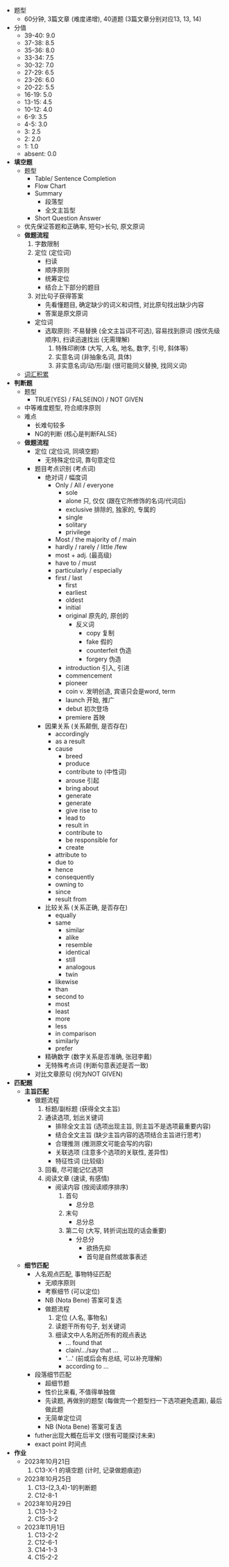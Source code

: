 * 题型
	* 60分钟, 3篇文章 (难度递增), 40道题 (3篇文章分别对应13, 13, 14)
* 分值
	* 39-40: 9.0
	* 37-38: 8.5
	* 35-36: 8.0
	* 33-34: 7.5
	* 30-32: 7.0
	* 27-29: 6.5
	* 23-26: 6.0
	* 20-22: 5.5
	* 16-19: 5.0
	* 13-15: 4.5
	* 10-12: 4.0
	* 6-9: 3.5
	* 4-5: 3.0
	* 3: 2.5
	* 2: 2.0
	* 1: 1.0
	* absent: 0.0
* **填空题**
	* 题型
		* Table/ Sentence Completion
		* Flow Chart
		* Summary
			* 段落型
			* 全文主旨型
		* Short Question Answer
	* 优先保证答题和正确率, 短句>长句, 原文原词
	* **做题流程**
		1. 字数限制
		2. 定位 (定位词)
			* 扫读
			* 顺序原则
			* 统筹定位
			* 结合上下部分的题目
		3. 对比句子获得答案
			* 先看懂题目, 确定缺少的词义和词性, 对比原句找出缺少内容
			* 答案是原文原词
		* 定位词
			* 选取原则: 不易替换 (全文主旨词不可选), 容易找到原词 (按优先级顺序), 扫读迅速找出 (无需理解)
				1. 特殊印刷体 (大写, 人名, 地名, 数字, 引号, 斜体等)
				2. 实意名词 (非抽象名词, 具体)
				3. 非实意名词/动/形/副 (很可能同义替换, 找同义词)
	* [词汇积累](obsidian://open?vault=IELTS&file=Read%2FWords)
* **判断题**
	* 题型
		* TRUE(YES) / FALSE(NO) / NOT GIVEN
	* 中等难度题型, 符合顺序原则
	* 难点
		* 长难句较多
		* NG的判断 (核心是判断FALSE)
	* **做题流程**
		* 定位 (定位词, 同填空题)
			* 无特殊定位词, 靠句意定位
		* 题目考点识别 (考点词)
			* 绝对词 / 幅度词
				* Only / All / everyone
					* sole
					* alone 只, 仅仅 (跟在它所修饰的名词/代词后)
					* exclusive 排除的, 独家的, 专属的
					* single
					* solitary
					* privilege
				* Most / the majority of / main
				* hardly / rarely / little /few
				* most + adj. (最高级)
				* have to / must
				* particularly / especially
				* first / last
					* first
					* earliest
					* oldest
					* initial
					* original 原先的, 原创的
						* 反义词
							* copy 复制
							* fake 假的
							* counterfeit 伪造
							* forgery 伪造
					* introduction 引入, 引进
					* commencement
					* pioneer
					* coin v. 发明创造, 宾语只会是word, term
					* launch 开始, 推广
					* debut 初次登场
					* premiere 首映
			* 因果关系 (关系颠倒, 是否存在)
				* accordingly
				* as a result
				* cause
					* breed
					* produce
					* contribute to (中性词)
					* arouse 引起
					* bring about
					* generate
					* generate
					* give rise to
					* lead to
					* result in
					* contribute to
					* be responsible for
					* create
				* attribute to
				* due to
				* hence
				* consequently
				* owning to
				* since
				* result from
			* 比较关系 (关系正确, 是否存在)
				* equally
				* same
					* similar
					* alike
					* resemble
					* identical
					* still
					* analogous
					* twin
				* likewise
				* than
				* second to
				* most
				* least
				* more
				* less
				* in comparison
				* similarly
				* prefer
			* 精确数字 (数字关系是否准确, 张冠李戴)
			* 无特殊考点词 (判断句意表述是否一致)
		* 对比文章原句 (何为NOT GIVEN)
* **匹配题**
	* **主旨匹配**
		* 做题流程
			1. 标题/副标题 (获得全文主旨)
			2. 通读选项, 划出关键词
				* 排除全文主旨 (选项出现主旨, 则主旨不是选项最重要内容)
				* 结合全文主旨 (缺少主旨内容的选项结合主旨进行思考)
				* 合理推测 (推测原文可能会写的内容)
				* 关联选项 (注意多个选项的关联性, 差异性)
				* 特征性词 (比较级)
			3. 回看, 尽可能记忆选项
			4. 阅读文章 (速读, 有感情) 
				* 阅读内容 (按阅读顺序排序)
					1. 首句
						* 总分总
					2. 末句
						* 总分总
					3. 第二句 (大写, 转折词出现的话会重要)
						* 分总分
							* 欲扬先抑
							* 首句是自然或故事表述
	* **细节匹配**
		* 人名观点匹配, 事物特征匹配
			* 无顺序原则
			* 考察细节 (可以定位)
			* NB (Nota Bene) 答案可复选
			* 做题流程
				1. 定位 (人名, 事物名)
				2. 读题干所有句子, 划关键词
				3. 细读文中人名附近所有的观点表达
					* ... found that
					* clain/.../say that ...
					* '...' (前或后会有总结, 可以补充理解)
					* according to ...
		* 段落细节匹配
			* 超细节题
			* 性价比来看, 不值得单独做
			* 先读题, 再做别的题型 (每做完一个题型扫一下选项避免遗漏), 最后做此题
			* 无简单定位词
			* NB (Nota Bene) 答案可复选
		* futher出现大概在后半文 (很有可能探讨未来)
		* exact point 时间点
* **作业**
	* 2023年10月21日
		1. C13-X-1 的填空题 (计时, 记录做题痕迹)
	* 2023年10月25日
		1. C13-(2,3,4)-1的判断题
		2. C12-8-1
	* 2023年10月29日
		1. C13-1-2
		2. C15-3-2
	* 2023年11月1日
		1. C13-2-2
		2. C12-6-1
		3. C14-1-3
		4. C15-2-2

